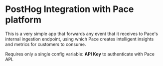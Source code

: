 # PostHog Integration with Pace platform

This is a very simple app that forwards any event that it receives to Pace's
internal ingestion endpoint, using which Pace creates intelligent insights 
and metrics for customers to consume.

Requires only a single config variable: **API Key** to authenticate with Pace API.